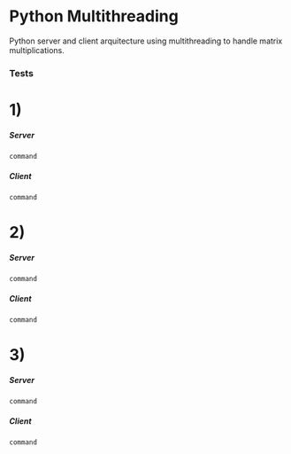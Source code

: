 # Python Multithreading

Python server and client arquitecture using multithreading to handle matrix multiplications.

### Tests

# 1)
##### Server
`command`

##### Client
`command`

# 2)
##### Server
`command`

##### Client
`command`

# 3)
##### Server
`command`

##### Client
`command`